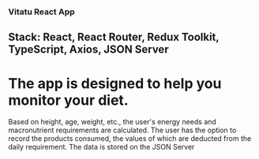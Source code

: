 ### Vitatu React App

## <b>Stack</b>: React, React Router, Redux Toolkit, TypeScript, Axios, JSON Server

# The app is designed to help you monitor your diet.
Based on height, age, weight, etc., the user's energy
needs and macronutrient requirements are
calculated. The user has the option to record the
products consumed, the values of which are deducted
from the daily requirement. The data is stored on the JSON Server


